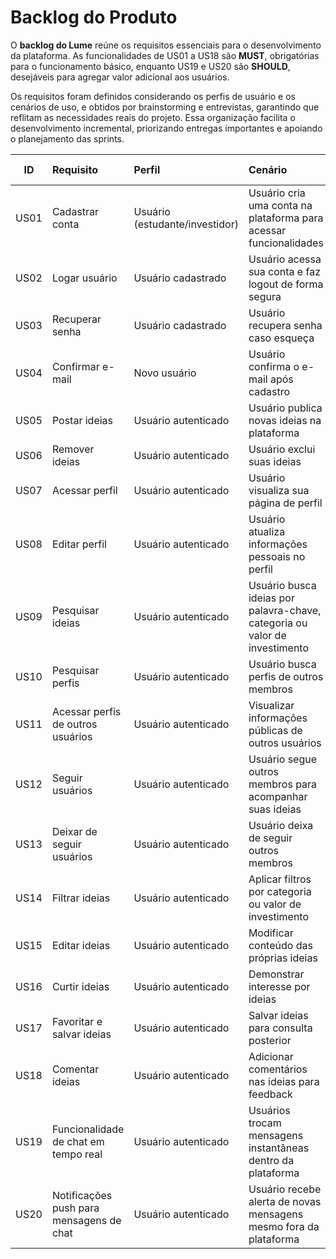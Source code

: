 # Backlog do Produto

O **backlog do Lume** reúne os requisitos essenciais para o desenvolvimento da plataforma. As funcionalidades de US01 a US18 são **MUST**, obrigatórias para o funcionamento básico, enquanto US19 e US20 são **SHOULD**, desejáveis para agregar valor adicional aos usuários.

Os requisitos foram definidos considerando os perfis de usuário e os cenários de uso, e obtidos por brainstorming e entrevistas, garantindo que reflitam as necessidades reais do projeto. Essa organização facilita o desenvolvimento incremental, priorizando entregas importantes e apoiando o planejamento das sprints.

| ID   | Requisito | Perfil | Cenário                                                         | Classificação | Forma de Obtenção             |
|:----:|:-----------------------------------------|:---------------------|:----------------------------------------------------------------|:-------------:|:------------------------------|
| US01 | Cadastrar conta                            | Usuário (estudante/investidor) | Usuário cria uma conta na plataforma para acessar funcionalidades | MUST          | Brainstorm e análise de mercado |
| US02 | Logar usuário                              | Usuário cadastrado   | Usuário acessa sua conta e faz logout de forma segura           | MUST          | Brainstorm e entrevistas       |
| US03 | Recuperar senha                            | Usuário cadastrado   | Usuário recupera senha caso esqueça                              | MUST          | Brainstorm                     |
| US04 | Confirmar e-mail                           | Novo usuário         | Usuário confirma o e-mail após cadastro                           | MUST          | Brainstorm                     |
| US05 | Postar ideias                              | Usuário autenticado  | Usuário publica novas ideias na plataforma                        | MUST          | Brainstorm                     |
| US06 | Remover ideias                             | Usuário autenticado  | Usuário exclui suas ideias                                         | MUST          | Brainstorm                     |
| US07 | Acessar perfil                             | Usuário autenticado  | Usuário visualiza sua página de perfil                             | MUST          | Brainstorm                     |
| US08 | Editar perfil                              | Usuário autenticado  | Usuário atualiza informações pessoais no perfil                   | MUST          | Brainstorm                     |
| US09 | Pesquisar ideias                           | Usuário autenticado  | Usuário busca ideias por palavra-chave, categoria ou valor de investimento | MUST          | Brainstorm                     |
| US10 | Pesquisar perfis                           | Usuário autenticado  | Usuário busca perfis de outros membros                             | MUST          | Brainstorm                     |
| US11 | Acessar perfis de outros usuários         | Usuário autenticado  | Visualizar informações públicas de outros usuários                | MUST          | Brainstorm                     |
| US12 | Seguir usuários                            | Usuário autenticado  | Usuário segue outros membros para acompanhar suas ideias         | MUST          | Brainstorm                     |
| US13 | Deixar de seguir usuários                  | Usuário autenticado  | Usuário deixa de seguir outros membros                             | MUST          | Brainstorm                     |
| US14 | Filtrar ideias                             | Usuário autenticado  | Aplicar filtros por categoria ou valor de investimento            | MUST          | Brainstorm                     |
| US15 | Editar ideias                              | Usuário autenticado  | Modificar conteúdo das próprias ideias                             | MUST          | Brainstorm                     |
| US16 | Curtir ideias                              | Usuário autenticado  | Demonstrar interesse por ideias                                     | MUST          | Brainstorm                     |
| US17 | Favoritar e salvar ideias                  | Usuário autenticado  | Salvar ideias para consulta posterior                               | MUST          | Brainstorm                     |
| US18 | Comentar ideias                            | Usuário autenticado  | Adicionar comentários nas ideias para feedback                     | MUST          | Brainstorm                     |
| US19 | Funcionalidade de chat em tempo real      | Usuário autenticado  | Usuários trocam mensagens instantâneas dentro da plataforma       | SHOULD        | Brainstorm                     |
| US20 | Notificações push para mensagens de chat  | Usuário autenticado  | Usuário recebe alerta de novas mensagens mesmo fora da plataforma | SHOULD        | Brainstorm                     |
